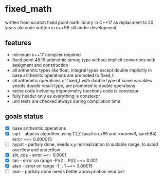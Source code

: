 # fixed_math 
written from scratch fixed point math library in C++17 as replacment to 20 years old code written in c++98 
stil under development
## features
* minimum c++17 compiler required
* fixed point 48.16 aritmethic strong type without implicit converions with assigment and construction
* all arithemtic types like float, integral types except double implicitly in base arithemitc operations are promoted to fixed_t
* all arithmetic operations of fixed_t with double type of some variables yealds double result type, are promoted to double operations
* entire code including trigonometry functions code is constexpr
* fully header only as everything is constexpr
* unit tests are checked always during compilation time

## goals status
- [x] base arithemtic operations 
- [x] sqrt - abacus algorithm using CLZ (avail on x86 and >=armv6, aarch64)  error ~<= 0.000015
- [    ] hypot - partialy done, needs x,y normalization to suitable range, to avoid overflow and underflow
- [x] sin, cos - error ~<= 0.0001
- [x] tan - error on range -Pi/2 .. PI/2 ~<= 0.001
- [x] atan - error on range -1 .. 1 ~<= 0.00015
- [    ] asin - partialy done needs better aproxymation near x=1
